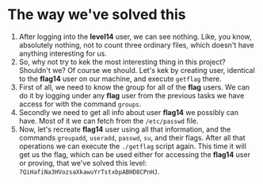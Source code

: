 # The way we've solved this

1. After logging into the **level14** user, we can see nothing. Like, you know, absolutely nothing, not to count three ordinary files, which doesn't have anything interesting for us.
2. So, why not try to kek the most interesting thing in this project? Shouldn't we? Of course we should. Let's kek by creating user, identical to the **flag14** user on our machine, and execute `getflag` there.
3. First of all, we need to know the group for all of the **flag** users. We can do it by logging under any **flag** user from the previous tasks we have access for with the command `groups`.
4. Secondly we need to get all info about user **flag14** we possibly can have. Most of it we can fetch from the `/etc/passwd` file.
5. Now, let's recreate **flag14** user using all that information, and the commands `groupadd`, `useradd`, `passwd`, `su`, and their flags. After all that operations we can execute the `./getflag` script again. This time it will get us the flag, which can be used either for accessing the **flag14** user or proving, that we've solved this level: `7QiHafiNa3HVozsaXkawuYrTstxbpABHD8CPnHJ`.
